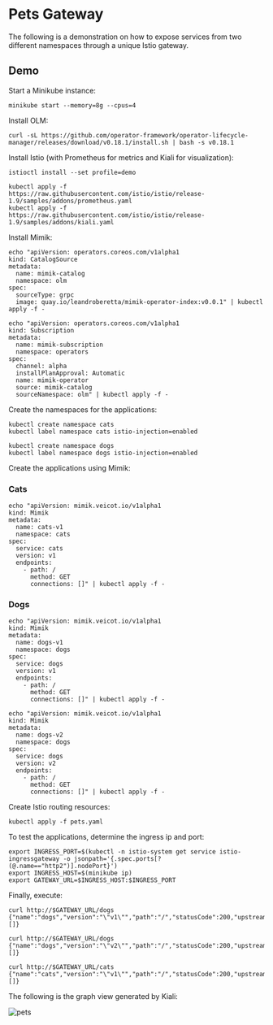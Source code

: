 # Pets Gateway

The following is a demonstration on how to expose services from two different namespaces through a unique Istio gateway.

## Demo

Start a Minikube instance:

```
minikube start --memory=8g --cpus=4
```

Install OLM:

```
curl -sL https://github.com/operator-framework/operator-lifecycle-manager/releases/download/v0.18.1/install.sh | bash -s v0.18.1
```

Install Istio (with Prometheus for metrics and Kiali for visualization):

```
istioctl install --set profile=demo

kubectl apply -f https://raw.githubusercontent.com/istio/istio/release-1.9/samples/addons/prometheus.yaml
kubectl apply -f https://raw.githubusercontent.com/istio/istio/release-1.9/samples/addons/kiali.yaml
```

Install Mimik:

```
echo "apiVersion: operators.coreos.com/v1alpha1
kind: CatalogSource
metadata:
  name: mimik-catalog
  namespace: olm
spec:
  sourceType: grpc
  image: quay.io/leandroberetta/mimik-operator-index:v0.0.1" | kubectl apply -f -

echo "apiVersion: operators.coreos.com/v1alpha1
kind: Subscription
metadata:
  name: mimik-subscription
  namespace: operators 
spec:
  channel: alpha
  installPlanApproval: Automatic
  name: mimik-operator
  source: mimik-catalog
  sourceNamespace: olm" | kubectl apply -f -
```

Create the namespaces for the applications:

```
kubectl create namespace cats
kubectl label namespace cats istio-injection=enabled

kubectl create namespace dogs
kubectl label namespace dogs istio-injection=enabled
```

Create the applications using Mimik:

### Cats

```
echo "apiVersion: mimik.veicot.io/v1alpha1
kind: Mimik
metadata:
  name: cats-v1
  namespace: cats
spec:
  service: cats
  version: v1
  endpoints:
    - path: /
      method: GET
      connections: []" | kubectl apply -f -
```

### Dogs

```
echo "apiVersion: mimik.veicot.io/v1alpha1
kind: Mimik
metadata:
  name: dogs-v1
  namespace: dogs
spec:
  service: dogs
  version: v1
  endpoints:
    - path: /
      method: GET
      connections: []" | kubectl apply -f -

echo "apiVersion: mimik.veicot.io/v1alpha1
kind: Mimik
metadata:
  name: dogs-v2
  namespace: dogs
spec:
  service: dogs
  version: v2
  endpoints:
    - path: /
      method: GET
      connections: []" | kubectl apply -f -
```

Create Istio routing resources:

```
kubectl apply -f pets.yaml
```

To test the applications, determine the ingress ip and port:

```
export INGRESS_PORT=$(kubectl -n istio-system get service istio-ingressgateway -o jsonpath='{.spec.ports[?(@.name=="http2")].nodePort}')
export INGRESS_HOST=$(minikube ip)
export GATEWAY_URL=$INGRESS_HOST:$INGRESS_PORT
```

Finally, execute:

```
curl http://$GATEWAY_URL/dogs
{"name":"dogs","version":"\"v1\"","path":"/","statusCode":200,"upstreamResponses":[]}

curl http://$GATEWAY_URL/dogs
{"name":"dogs","version":"\"v2\"","path":"/","statusCode":200,"upstreamResponses":[]}

curl http://$GATEWAY_URL/cats
{"name":"cats","version":"\"v1\"","path":"/","statusCode":200,"upstreamResponses":[]}
```

The following is the graph view generated by Kiali:

![pets](./pets.png)